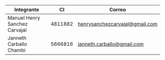 | Integrante | CI | Correo |
|-|-|-|
|Manuel Henry Sanchez Carvajal|4811882|henrysanchezcarvajal@gmail.com|
|Janneth Carballo Chambi|5666816|janneth.carballo@gmail.com|